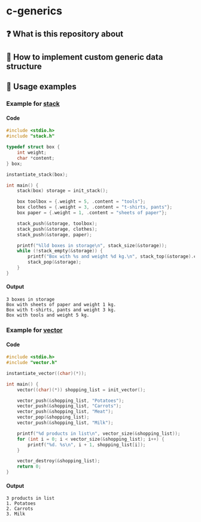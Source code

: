 # c-generics

## ❓ What is this repository about

## 🧰 How to implement custom generic data structure

## 🚩 Usage examples
### Example for [stack](https://github.com/m0t9/c-generics/blob/master/stack.h)
#### Code
```c
#include <stdio.h>
#include "stack.h"

typedef struct box {
    int weight;
    char *content;
} box;

instantiate_stack(box);

int main() {
    stack(box) storage = init_stack();

    box toolbox = {.weight = 5, .content = "tools"};
    box clothes = {.weight = 3, .content = "t-shirts, pants"};
    box paper = {.weight = 1, .content = "sheets of paper"};

    stack_push(&storage, toolbox);
    stack_push(&storage, clothes);
    stack_push(&storage, paper);

    printf("%lld boxes in storage\n", stack_size(&storage));
    while (!stack_empty(&storage)) {
        printf("Box with %s and weight %d kg.\n", stack_top(&storage).content, stack_top(&storage).weight);
        stack_pop(&storage);
    }
}
```
#### Output
```
3 boxes in storage
Box with sheets of paper and weight 1 kg.
Box with t-shirts, pants and weight 3 kg.
Box with tools and weight 5 kg.
```
### Example for [vector](https://github.com/m0t9/c-generics/blob/master/vector.h)
#### Code
```c
#include <stdio.h>
#include "vector.h"

instantiate_vector((char)(*));

int main() {
    vector((char)(*)) shopping_list = init_vector();

    vector_push(&shopping_list, "Potatoes");
    vector_push(&shopping_list, "Carrots");
    vector_push(&shopping_list, "Meat");
    vector_pop(&shopping_list);
    vector_push(&shopping_list, "Milk");

    printf("%d products in list\n", vector_size(&shopping_list));
    for (int i = 0; i < vector_size(&shopping_list); i++) {
        printf("%d. %s\n", i + 1, shopping_list[i]);
    }

    vector_destroy(&shopping_list);
    return 0;
}
```
#### Output
```
3 products in list
1. Potatoes
2. Carrots
3. Milk
```

